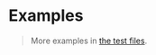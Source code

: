 # Examples

> More examples in [the test files](https://github.com/set-theory/closure/tree/main/test/src).
